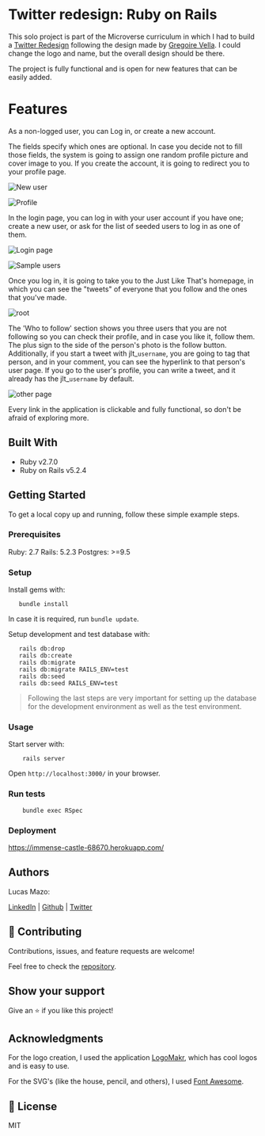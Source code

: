 # Twitter redesign: Ruby on Rails

This solo project is part of the Microverse curriculum in which I had to build a [Twitter Redesign](https://immense-castle-68670.herokuapp.com/) following the design made by [Gregoire Vella](https://www.behance.net/gallery/14286087/Twitter-Redesign-of-UI-details). I could change the logo and name, but the overall design should be there.

The project is fully functional and is open for new features that can be easily added. 

# Features

As a non-logged user, you can Log in, or create a new account.

The fields specify which ones are optional. In case you decide not to fill those fields, the system is going to assign one random profile picture and cover image to you. If you create the account, it is going to redirect you to your profile page.

![New user](https://github.com/lucasmazo32/twitter-redesign/blob/feature/final_touches/app/assets/images/screenshots/new_user.png?raw=true)

![Profile](https://github.com/lucasmazo32/twitter-redesign/blob/feature/final_touches/app/assets/images/screenshots/profile.jpg?raw=true)

In the login page, you can log in with your user account if you have one; create a new user, or ask for the list of seeded users to log in as one of them. 

![Login page](https://github.com/lucasmazo32/twitter-redesign/blob/feature/final_touches/app/assets/images/screenshots/login.png?raw=true)

![Sample users](https://github.com/lucasmazo32/twitter-redesign/blob/feature/final_touches/app/assets/images/screenshots/sample_users.png?raw=true)

Once you log in, it is going to take you to the Just Like That's homepage, in which you can see the "tweets" of everyone that you follow and the ones that you've made.

![root](https://github.com/lucasmazo32/twitter-redesign/blob/feature/final_touches/app/assets/images/screenshots/root.jpg?raw=true)

The 'Who to follow' section shows you three users that you are not following so you can check their profile, and in case you like it, follow them. The plus sign to the side of the person's photo is the follow button. Additionally, if you start a tweet with jlt_`username`, you are going to tag that person, and in your comment, you can see the hyperlink to that person's user page. If you go to the user's profile, you can write a tweet, and it already has the jlt_`username` by default.

![other page](https://github.com/lucasmazo32/twitter-redesign/blob/feature/final_touches/app/assets/images/screenshots/other_profile.jpg?raw=true)

Every link in the application is clickable and fully functional, so don't be afraid of exploring more.


## Built With

- Ruby v2.7.0
- Ruby on Rails v5.2.4

## Getting Started

To get a local copy up and running, follow these simple example steps.

### Prerequisites

Ruby: 2.7
Rails: 5.2.3
Postgres: >=9.5

### Setup

Install gems with:

```
   bundle install
```

In case it is required, run `bundle update`.


Setup development and test database with:

```
   rails db:drop
   rails db:create
   rails db:migrate
   rails db:migrate RAILS_ENV=test
   rails db:seed
   rails db:seed RAILS_ENV=test
```

> Following the last steps are very important for setting up the database for the development environment as well as the test environment.

### Usage

Start server with:

```
    rails server
```

Open `http://localhost:3000/` in your browser.

### Run tests

```
    bundle exec RSpec
```

### Deployment

https://immense-castle-68670.herokuapp.com/

## Authors

Lucas Mazo:

[LinkedIn](https://www.linkedin.com/in/lucas-mazo-meza-55a65b159/) | 
[Github](https://github.com/lucasmazo32) | 
[Twitter](https://twitter.com/lucasmazo32)

## 🤝 Contributing

Contributions, issues, and feature requests are welcome!

Feel free to check the [repository](https://github.com/lucasmazo32/twitter-redesign).

## Show your support

Give an ⭐️ if you like this project!

## Acknowledgments

For the logo creation, I used the application [LogoMakr](https://logomakr.com/), which has cool logos and is easy to use. 

For the SVG's (like the house, pencil, and others), I used [Font Awesome](https://fontawesome.com/).

## 📝 License

MIT
